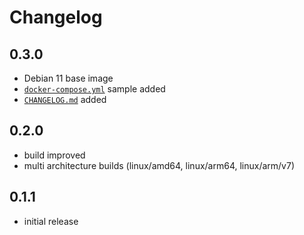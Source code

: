 # Changelog

## 0.3.0

- Debian 11 base image
- [`docker-compose.yml`](https://github.com/casperklein/docker-http/blob/debian-11/docker-compose.yml) sample added
- [`CHANGELOG.md`](https://github.com/casperklein/docker-http/blob/debian-11/CHANGELOG.md) added

## 0.2.0

- build improved
- multi architecture builds (linux/amd64, linux/arm64, linux/arm/v7)

## 0.1.1

- initial release
